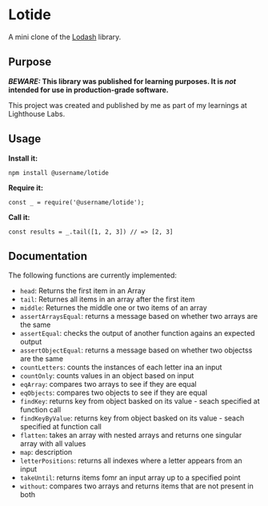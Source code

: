 # Lotide

A mini clone of the [Lodash](https://lodash.com) library.

## Purpose

**_BEWARE:_ This library was published for learning purposes. It is _not_ intended for use in production-grade software.**

This project was created and published by me as part of my learnings at Lighthouse Labs. 

## Usage

**Install it:**

`npm install @username/lotide`

**Require it:**

`const _ = require('@username/lotide');`

**Call it:**

`const results = _.tail([1, 2, 3]) // => [2, 3]`

## Documentation

The following functions are currently implemented:

* `head`: Returns the first item in an Array
* `tail`: Returnes all items in an array after the first item
* `middle`: Returnes the middle one or two items of an array
* `assertArraysEqual`: returns a message based on whether two arrays are the same
* `assertEqual`: checks the output of another function agains an expected output
* `assertObjectEqual`: returns a message based on whether two objectss are the same
* `countLetters`: counts the instances of each letter ina an input
* `countOnly`: counts values in an object based on input
* `eqArray`: compares two arrays to see if they are equal
* `eqObjects`: compares two objects to see if they are equal
* `findKey`: returns key from object basked on its value - seach specified at function call
* `findKeyByValue`: returns key from object basked on its value - seach specified at function call
* `flatten`: takes an array with nested arrays and returns one singular array with all values
* `map`: description
* `letterPositions`: returns all indexes where a letter appears from an input
* `takeUntil`: returns items fomr an input array up to a specified point
* `without`: compares two arrays and returns items that are not present in both